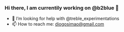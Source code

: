 ### Hi there, I am currentily working on @b2blue 👋

- 🤔 I’m looking for help with @treble_experimentations 
- 📫 How to reach me: diogosimao@gmail.com
